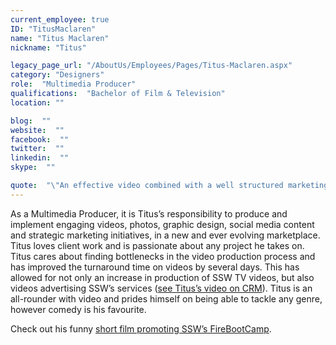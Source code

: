 ```yaml
---
current_employee: true
ID: "TitusMaclaren"
name: "Titus Maclaren"
nickname: "Titus"

legacy_page_url: "/AboutUs/Employees/Pages/Titus-Maclaren.aspx"
category: "Designers"
role:  "Multimedia Producer"
qualifications:  "Bachelor of Film & Television"
location: ""

blog:  ""
website:  ""
facebook:  ""
twitter:  ""
linkedin:  ""
skype:  ""

quote:  "\"An effective video combined with a well structured marketing strategy can not only create brand awareness on a whole new level, but can have the power to change the world\""
---
```


As a Multimedia Producer, it is Titus’s responsibility to produce and implement engaging videos, photos, graphic design, social media content and strategic marketing initiatives, in a new and ever evolving marketplace. Titus loves client work and is passionate about any project he takes on. Titus cares about finding bottlenecks in the video production process and has improved the turnaround time on videos by several days. This has allowed for not only an increase in production of SSW TV videos, but also videos advertising SSW’s services ([see Titus’s video on CRM](http://www.ssw.com.au/ssw/Consulting/MicrosoftCRM.aspx)). Titus is an all-rounder with video and prides himself on being able to tackle any genre, however comedy is his favourite.

Check out his funny [short film promoting SSW’s FireBootCamp](https://www.youtube.com/watch?v=KVfDflie_5Y).